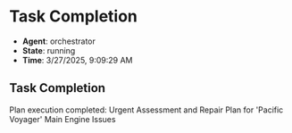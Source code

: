 # Task Completion

- **Agent**: orchestrator
- **State**: running
- **Time**: 3/27/2025, 9:09:29 AM

## Task Completion

Plan execution completed: Urgent Assessment and Repair Plan for 'Pacific Voyager' Main Engine Issues

